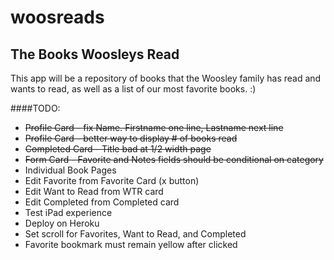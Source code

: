 # woosreads

## The Books Woosleys Read

This app will be a repository of books that the Woosley family has read and wants to read, as well as a list of our most favorite books. :) 


####TODO:
* ~~Profile Card - fix Name. Firstname one line, Lastname next line~~
* ~~Profile Card - better way to display # of books read~~
* ~~Completed Card - Title bad at 1/2 width page~~
* ~~Form Card - Favorite and Notes fields should be conditional on category~~
* Individual Book Pages
* Edit Favorite from Favorite Card (x button)
* Edit Want to Read from WTR card
* Edit Completed from Completed card
* Test iPad experience
* Deploy on Heroku
* Set scroll for Favorites, Want to Read, and Completed
* Favorite bookmark must remain yellow after clicked